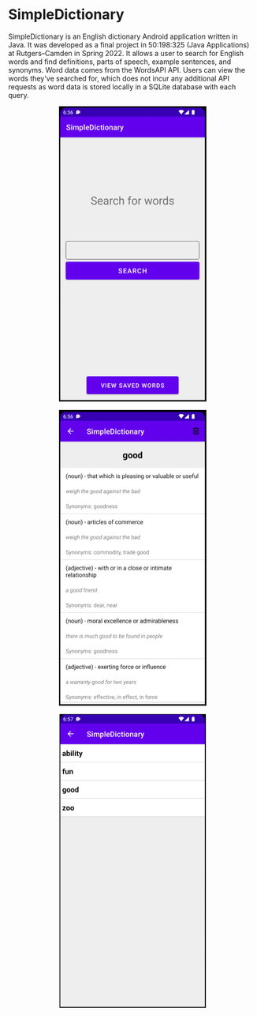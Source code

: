 # SimpleDictionary

SimpleDictionary is an English dictionary Android application written in Java. It was developed as a final project in 50:198:325 (Java Applications) at Rutgers–Camden in Spring 2022. It allows a user to search for English words and find definitions, parts of speech, example sentences, and synonyms. Word data comes from the WordsAPI API. Users can view the words they've searched for, which does not incur any additional API requests as word data is stored locally in a SQLite database with each query.

<p align="center">
  <img src="https://github.com/nickelison/SimpleDictionary/blob/main/sd-home.png?raw=true" />
</p>

<p align="center">
  <img src="https://github.com/nickelison/SimpleDictionary/blob/main/sd-word.png?raw=true" />
</p>

<p align="center">
  <img src="https://github.com/nickelison/SimpleDictionary/blob/main/sd-list.png?raw=true" />
</p>
